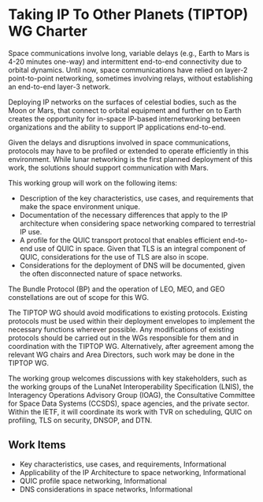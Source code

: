 # Taking IP To Other Planets (TIPTOP) WG Charter
Space communications involve long, variable delays (e.g., Earth to Mars is 4-20 minutes one-way) and intermittent end-to-end connectivity due to orbital dynamics. Until now, space communications have relied on layer-2 point-to-point networking, sometimes involving relays, without establishing an end-to-end layer-3 network.

Deploying IP networks on the surfaces of celestial bodies, such as the Moon or Mars, that connect to orbital equipment and further on to Earth creates the opportunity for in-space IP-based internetworking between organizations and the ability to support IP applications end-to-end.

Given the delays and disruptions involved in space communications, protocols may have to be profiled or extended to operate efficiently in this environment. While lunar networking is the first planned deployment of this work, the solutions should support communication with Mars.

This working group will work on the following items:

* Description of the key characteristics, use cases, and requirements that make the space environment unique. 
* Documentation of the necessary differences that apply to the IP architecture when considering space networking compared to terrestrial IP use. 
* A profile for the QUIC transport protocol that enables efficient end-to-end use of QUIC in space. Given that TLS is an integral component of QUIC, considerations for the use of TLS are also in scope.
* Considerations for the deployment of DNS will be documented, given the often disconnected nature of space networks.

The Bundle Protocol (BP) and the operation of LEO, MEO, and GEO constellations are out of scope for this WG.

The TIPTOP WG should avoid modifications to existing protocols. Existing protocols must be used within their deployment envelopes to implement the necessary functions wherever possible. Any modifications of existing protocols should be carried out in the WGs responsible for them and in coordination with the TIPTOP WG. Alternatively, after agreement among the relevant WG chairs and Area Directors, such work may be done in the TIPTOP WG.

The working group welcomes discussions with key stakeholders, such as the working groups of the LunaNet Interoperability Specification (LNIS), the Interagency Operations Advisory Group (IOAG), the Consultative Committee for Space Data Systems (CCSDS), space agencies, and the private sector. Within the IETF, it will coordinate its work with TVR on scheduling, QUIC on profiling, TLS on security, DNSOP, and DTN.

## Work Items

* Key characteristics, use cases, and requirements, Informational
* Applicability of the IP Architecture to space networking, Informational
* QUIC profile space networking, Informational
* DNS considerations in space networks, Informational
